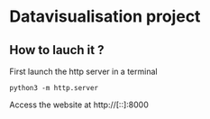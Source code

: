 Datavisualisation project
=========================

How to lauch it ?
----------------
First launch the http server in a terminal
```
python3 -m http.server 
```

Access the website at http://[::]:8000
